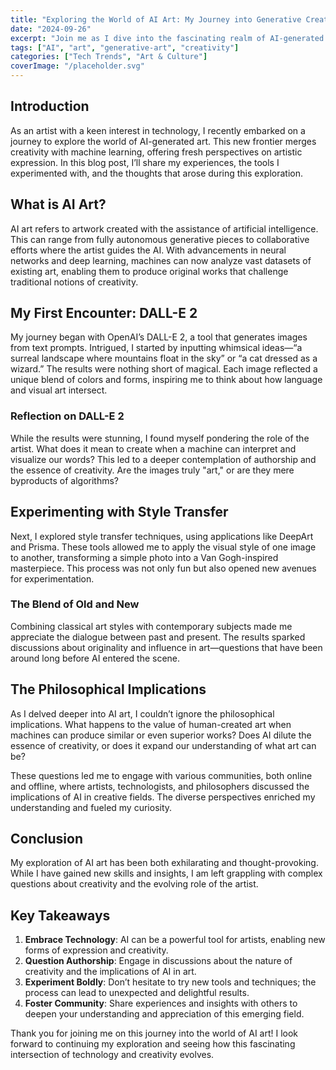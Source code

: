 ```yaml
---
title: "Exploring the World of AI Art: My Journey into Generative Creativity"
date: "2024-09-26"
excerpt: "Join me as I dive into the fascinating realm of AI-generated art, sharing my experiences with different tools and the philosophical implications of this new creative frontier."
tags: ["AI", "art", "generative-art", "creativity"]
categories: ["Tech Trends", "Art & Culture"]
coverImage: "/placeholder.svg"
---
```


## Introduction

As an artist with a keen interest in technology, I recently embarked on a journey to explore the world of AI-generated art. This new frontier merges creativity with machine learning, offering fresh perspectives on artistic expression. In this blog post, I’ll share my experiences, the tools I experimented with, and the thoughts that arose during this exploration.

<!-- toc -->

## What is AI Art?

AI art refers to artwork created with the assistance of artificial intelligence. This can range from fully autonomous generative pieces to collaborative efforts where the artist guides the AI. With advancements in neural networks and deep learning, machines can now analyze vast datasets of existing art, enabling them to produce original works that challenge traditional notions of creativity.

## My First Encounter: DALL-E 2

My journey began with OpenAI’s DALL-E 2, a tool that generates images from text prompts. Intrigued, I started by inputting whimsical ideas—“a surreal landscape where mountains float in the sky” or “a cat dressed as a wizard.” The results were nothing short of magical. Each image reflected a unique blend of colors and forms, inspiring me to think about how language and visual art intersect.

### Reflection on DALL-E 2

While the results were stunning, I found myself pondering the role of the artist. What does it mean to create when a machine can interpret and visualize our words? This led to a deeper contemplation of authorship and the essence of creativity. Are the images truly "art," or are they mere byproducts of algorithms?

## Experimenting with Style Transfer

Next, I explored style transfer techniques, using applications like DeepArt and Prisma. These tools allowed me to apply the visual style of one image to another, transforming a simple photo into a Van Gogh-inspired masterpiece. This process was not only fun but also opened new avenues for experimentation.

### The Blend of Old and New

Combining classical art styles with contemporary subjects made me appreciate the dialogue between past and present. The results sparked discussions about originality and influence in art—questions that have been around long before AI entered the scene.

## The Philosophical Implications

As I delved deeper into AI art, I couldn’t ignore the philosophical implications. What happens to the value of human-created art when machines can produce similar or even superior works? Does AI dilute the essence of creativity, or does it expand our understanding of what art can be? 

These questions led me to engage with various communities, both online and offline, where artists, technologists, and philosophers discussed the implications of AI in creative fields. The diverse perspectives enriched my understanding and fueled my curiosity.

## Conclusion

My exploration of AI art has been both exhilarating and thought-provoking. While I have gained new skills and insights, I am left grappling with complex questions about creativity and the evolving role of the artist. 

## Key Takeaways

1. **Embrace Technology**: AI can be a powerful tool for artists, enabling new forms of expression and creativity.
2. **Question Authorship**: Engage in discussions about the nature of creativity and the implications of AI in art.
3. **Experiment Boldly**: Don’t hesitate to try new tools and techniques; the process can lead to unexpected and delightful results.
4. **Foster Community**: Share experiences and insights with others to deepen your understanding and appreciation of this emerging field.

Thank you for joining me on this journey into the world of AI art! I look forward to continuing my exploration and seeing how this fascinating intersection of technology and creativity evolves.
